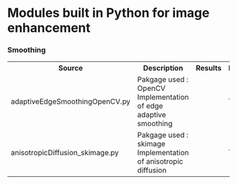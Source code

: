 # Modules built in Python for image enhancement

### Smoothing

<table>
  <tr>
    <th>Source</th>
    <th>Description</th>
    <th>Results</th>
    <th>Details</th>
  </tr>

  <tr>
    <td>adaptiveEdgeSmoothingOpenCV.py</td>
    <td>Pakgage used : OpenCV <br> Implementation of edge adaptive smoothing</td>
    <td><source=''></td>
    <td>Theory</td>
  </tr>
  
  <tr>
    <td>anisotropicDiffusion_skimage.py</td>
    <td>Pakgage used : skimage <br> Implementation of anisotropic diffusion</td>
    <td><source=''></td>
    <td>Theory</td>
  </tr>

</table>
